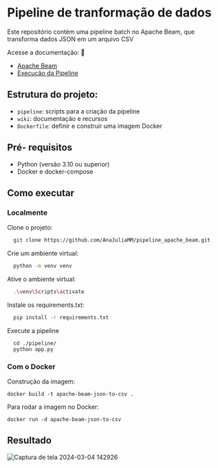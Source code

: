 # Pipeline de tranformação de dados
Este repositório contém uma pipeline batch no Apache Beam, que transforma dados JSON em um arquivo CSV

Acesse a documentação: 🔗
- [Apache Beam](./wiki/apache.md)
- [Execução da Pipeline](./wiki/execucao.md)

## Estrutura do projeto: 
- `pipeline`: scripts para a criação da pipeline
- `wiki`: documentação e recursos
- `Dockerfile`: definir e construir uma imagem Docker

## Pré- requisitos
- Python (versão 3.10 ou superior)
- Docker e docker-compose

## Como executar
### Localmente

Clone o projeto:

```bash
  git clone https://github.com/AnaJuliaMM/pipeline_apache_beam.git
```

Crie um ambiente virtual:

```bash
  python -m venv venv
```

Ative o ambiente virtual:

```bash
  .\venv\Scripts\activate
```

Instale os requirements.txt:

```bash
  pip install -r requirements.txt
```

Execute a pipeline
```
  cd ./pipeline/
  python app.py
```

### Com o Docker
Construção da imagem:
```
docker build -t apache-beam-json-to-csv .
```
Para rodar a imagem no Docker:

```
docker run -d apache-beam-json-to-csv
```

## Resultado
![Captura de tela 2024-03-04 142926](https://github.com/AnaJuliaMM/pipeline_apache_beam/assets/123522605/56baadb7-1c2f-4c9e-91a2-4867d9f48a84)


